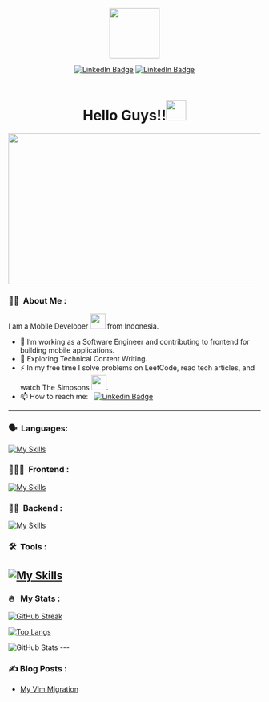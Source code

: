 
<p align="center"><img src="https://media.giphy.com/media/M9gbBd9nbDrOTu1Mqx/giphy.gif" width="100"/></p>
<p align="center">
<a href="https://www.linkedin.com/in/thariqzs"><img src="https://img.shields.io/badge/LinkedIn-blue?style=for-the-badge&logo=linkedin&logoColor=white" alt="LinkedIn Badge"></a>
<a href="https://www.instagram.com/thoriqzs/"><img src="https://img.shields.io/badge/Instagram-833AB4?style=for-the-badge&logo=instagram&logoColor=white" alt="LinkedIn Badge"></a>
</p>
<p align="center">
</p>
<p align="center"><img src="https://komarev.com/ghpvc/?username=thoriqzs25&style=flat-square&color=blue" alt=""></p>

<h1 align="center">Hello Guys!!<img src="https://media.giphy.com/media/hvRJCLFzcasrR4ia7z/giphy.gif" width="40"></h1>

<p align="center"><img src="https://media.giphy.com/media/dWesBcTLavkZuG35MI/giphy.gif" width="600" height="300"  /></p>

### :woman_technologist: &nbsp;About Me :

I am a Mobile Developer <img src="https://media.giphy.com/media/WUlplcMpOCEmTGBtBW/giphy.gif" width="30"> from Indonesia.

- 🔭 I’m working as a Software Engineer and contributing to frontend for building mobile applications.
- 🌱 Exploring Technical Content Writing.
- ⚡ In my free time I solve problems on LeetCode, read tech articles, and watch The Simpsons <img src="https://media.giphy.com/media/jUwpNzg9IcyrK/giphy.gif" width="30">.
- 📫 How to reach me: &nbsp; [![Linkedin Badge](https://img.shields.io/badge/-thariqzs-blue?style=flat&logo=Linkedin&logoColor=white)](https://www.linkedin.com/in/thariqzs)

---
### 🗣 &nbsp;Languages:
[![My Skills](https://skillicons.dev/icons?i=ts,js,java,c,cpp,py,kotlin,haskell)](https://skillicons.dev)

### 👨🏻‍🎓 &nbsp;Frontend :    
[![My Skills](https://skillicons.dev/icons?i=react,nextjs,angular,electron,jquery,tailwind,materialui,html,css,bootstrap,wordpress)](https://skillicons.dev)

### 👦🏻 &nbsp;Backend :     
[![My Skills](https://skillicons.dev/icons?i=nodejs,express,fastapi,mysql,postgres,firebase,flask,sqlite)](https://skillicons.dev)

### 🛠 &nbsp;Tools : 
[![My Skills](https://skillicons.dev/icons?i=figma,aws,azure,gcp,heroku,jest,netlify,git,github,androidstudio,docker,gradle,vercel,vim,vscode)](https://skillicons.dev)
---

### 🔥 &nbsp; My Stats :
[![GitHub Streak](http://github-readme-streak-stats.herokuapp.com?user=thoriqzs25&theme=dark&background=000000)](https://git.io/streak-stats)

[![Top Langs](https://github-readme-stats.vercel.app/api/top-langs/?username=thoriqzs25&langs_count=8&layout=compact&theme=vision-friendly-dark)](https://github.com/anuraghazra/github-readme-stats)

<img src="https://github-readme-stats.vercel.app/api?username=thoriqzs25&show_icons=true&count_private=true&theme=vision-friendly-dark&include_all_commits=true" alt="GitHub Stats">
---

### ✍️ Blog Posts : 
- [My Vim Migration](https://medium.com/@thariqzs/my-vim-migration-89b200dbaeab)
<!-- BLOG-POST-LIST:END -->
